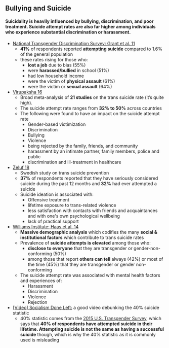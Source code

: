 ## Bullying and Suicide

#### Suicidality is heavily influenced by bullying, discrimination, and poor treatment. Suicide attempt rates are also far higher among individuals who experience substantial discrimination or harassment.



*   [National Transgender Discrimination Survey: Grant et al. 11](https://www.transequality.org/sites/default/files/docs/resources/NTDS_Report.pdf)
    *   **41%** of respondents reported **attempting suicide** compared to 1.6% of the general population
    *   these rates rising for those who:
        *   **lost a job** due to bias (55%)
        *   were **harassed/bullied** in school (51%)
        *   had low household income
        *   were the victim of **physical assault** (61%)
        *   were the victim or **sexual assault** (64%)
*   [Virupaksha 16](https://www.ncbi.nlm.nih.gov/pmc/articles/PMC5178031/)
    *   Broad meta-analysis of **21 studies** on the trans suicide rate (it’s quite high).
    *   The suicide attempt rate ranges from **32% to 50%** across countries
    *   The following were found to have an impact on the suicide attempt rate
        *   Gender-based victimization
        *   Discrimination
        *   Bullying
        *   Violence
        *   being rejected by the family, friends, and community
        *   harassment by an intimate partner, family members, police and public
        *   discrimination and ill-treatment in healthcare
*   [Zeluf 18](https://www.ncbi.nlm.nih.gov/pmc/articles/PMC5905855/)
    *   Swedish study on trans suicide prevention
    *   **37%** of respondents reported that they have seriously considered suicide during the past 12 months and **32%** had ever attempted a suicide
    *   Suicide ideation is associated with:
        *   Offensive treatment
        *   lifetime exposure to trans-related violence
        *   less satisfaction with contacts with friends and acquaintances and with one's own psychological wellbeing
        *   lack of practical support 
*   [Williams Institute: Haas et al. 14](https://williamsinstitute.law.ucla.edu/wp-content/uploads/AFSP-Williams-Suicide-Report-Final.pdf)
    *   **Massive demographic analysis** which codifies the many **social & institutional factors** which contribute to trans suicide rates
    *   Prevalence of **suicide attempts is elevated** among those who:
        *   **disclose to everyone** that they are transgender or gender-non-conforming (50%)
        *   among those that report **others can tell** always (42%) or most of the time (45%) that they are transgender or gender non-conforming
    *   The suicide attempt rate was associated with mental health factors and experiences of:
        *   Harassment
        *   Discrimination
        *   Violence 
        *   Rejection
*   [[Video] Socialism Done Left:](https://youtu.be/4Ioc8pLo2uQ) a good video debunking the 40% suicide statistic
    *   40% statistic comes from the [2015 U.S. Transgender Survey](https://transequality.org/sites/default/files/docs/usts/USTS-Full-Report-Dec17.pdf), which says that **40% of respondents have attempted suicide in their lifetime. Attempting suicide is not the same as having a successful suicide** though, which is why the 40% statistic as it is commonly used is misleading
